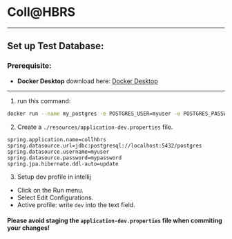 # Coll@HBRS

---

## Set up Test Database:

### Prerequisite:
- **Docker Desktop** download here: [Docker Desktop](https://www.docker.com/products/docker-desktop/)

---

1. run this command:

```bash
docker run --name my_postgres -e POSTGRES_USER=myuser -e POSTGRES_PASSWORD=mypassword -d -p 5432:5432 postgres
```

2. Create a `./resources/application-dev.properties` file.

```properties
spring.application.name=collhbrs
spring.datasource.url=jdbc:postgresql://localhost:5432/postgres
spring.datasource.username=myuser
spring.datasource.password=mypassword
spring.jpa.hibernate.ddl-auto=update
```

3. Setup dev profile in intellij

- Click on the Run menu.
- Select Edit Configurations.
- Active profile: write `dev` into the text field.

#### Please avoid staging the `application-dev.properties` file when commiting your changes!